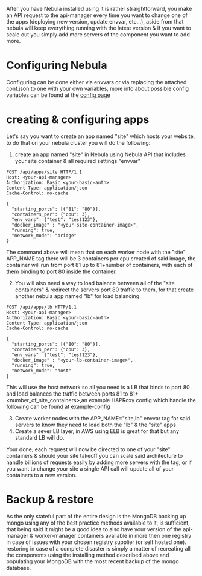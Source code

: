 After you have Nebula installed using it is rather straightforward, you make an API request to the api-manager every time you want to change one of the apps (deploying new version, update envvar, etc...), aside from that nebula will keep everything running with the latest version & if you want to scale out you simply add more servers of the component you want to add more.

# Configuring Nebula

Configuring can be done either via envvars or via replacing the attached conf.json to one with your own variables, more info about possible config variables can be found at the [config page](http://nebula.readthedocs.io/en/latest/config/)

# creating & configuring apps

Let's say you want to create an app named "site" which hosts your website, to do that on your nebula cluster you will do the following:

1. create an app named "site" in Nebula using Nebula API that includes your site container & all required settings "envvar"

```
POST /api/apps/site HTTP/1.1
Host: <your-api-manager>
Authorization: Basic <your-basic-auth>
Content-Type: application/json
Cache-Control: no-cache

{
  "starting_ports": [{"81": "80"}],
  "containers_per": {"cpu": 3},
  "env_vars": {"test": "test123"},
  "docker_image" : "<your-site-container-image>",
  "running": true,
  "network_mode": "bridge"
}
```

The command above will mean that on each worker node with the "site" APP_NAME tag there will be 3 containers per cpu created of said image, the container will run from port 81 up to 81+number of containers, with each of them binding to port 80 inside the container.

2. You will also need a way to load balance between all of the "site containers" & redirect the servers port 80 traffic to them, for that create another nebula app named "lb" for load balancing

```
POST /api/apps/lb HTTP/1.1
Host: <your-api-manager>
Authorization: Basic <your-basic-auth>
Content-Type: application/json
Cache-Control: no-cache

{
  "starting_ports": [{"80": "80"}],
  "containers_per": {"cpu": 3},
  "env_vars": {"test": "test123"},
  "docker_image" : "<your-lb-container-image>",
  "running": true,
  "network_mode": "host"
}
```

This will use the host network so all you need is a LB that binds to port 80 and load balances the traffic between ports 81 to 81+<number_of_site_containers>,an example HAPRoxy config which handle the following can be found at  [example-config](https://github.com/nebula-orchestrator/nebula/blob/master/docs/haproxy.cfg) 


3. Create worker nodes with the APP_NAME="site,lb" envvar tag for said servers to know they need to load both the "lb" & the "site" apps
4. Create a sever LB layer, in AWS using ELB is great for that but any standard LB will do.

Your done, each request will now be directed to one of your "site" containers & should your site takeoff you can scale said architecture to handle billions of requests easily by adding more servers with the tag, or if you want to change your site a single API call will update all of your containers to a new version.

# Backup & restore

As the only stateful part of the entire design is the MongoDB backing up mongo using any of the best practice methods available to it, is sufficient, that being said it might be a good idea to also have your version of the api-manager & worker-manager containers available in more then one registry in case of issues with your chosen registry supplier (or self hosted one).
restoring in case of a complete disaster is simply a matter of recreating all the components using the installing method described above and populating your MongoDB with the most recent backup of the mongo database.
